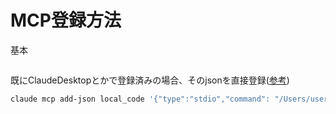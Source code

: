 # MCP登録方法
基本
```sh

```

既にClaudeDesktopとかで登録済みの場合、そのjsonを直接登録([参考](https://docs.anthropic.com/ja/docs/claude-code/mcp#json%E8%A8%AD%E5%AE%9A%E3%81%8B%E3%82%89%E3%81%AEmcp%E3%82%B5%E3%83%BC%E3%83%90%E3%83%BC%E3%81%AE%E8%BF%BD%E5%8A%A0))
```sh
claude mcp add-json local_code '{"type":"stdio","command": "/Users/username/.n/bin/node","args": ["/Users/username/.n/lib/node_modules/@modelcontextprotocol/server-filesystem/dist/index.js","/Users/username/Desktop","/Users/username/Downloads"]}'
```